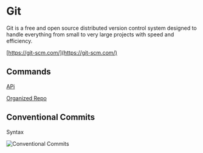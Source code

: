 # Git 

Git is a free and open source distributed version control system designed to handle everything from small to very large projects with speed and efficiency. 

[https://git-scm.com/](https://git-scm.com/)

## Commands 

[APi](https://overapi.com/git)

[Organized Repo](https://github.com/luizrosalba/resumo/blob/master/git.md)
## Conventional Commits

Syntax

![Conventional Commits](https://previews.dropbox.com/p/thumb/ABzMHRDt9-no0YrtiUXpTTwuPXZbFzX4E-pabkNcArYVqz_FmLSSPuoV36rf7ze44yXZloMe6sIjEWr3VzMRTTMOZgxOtm361yq3gJ0gSyUfU9_ATp4UbznPlbLnkk9JERLwxI3NZ1L2FWgEblmzZaQmrz7ErYl2djPtadTLACKhGUAgJYPxrbML7yW_TkuXazNNrzSiQMVgucO4W4bBusYnN3ohCNIRgg7joiQhLljFq6SRT2cVL_kav-lzWX-42THZzJPhLkfkTbMuJ69wrYQFO2unJaTUGvKfvMLpj95XSiDiuxdeUxyGVTI-kZnemTlsDRNYumAklLYektOaRaHUQRTgvhRbau1oG9j3lLvKIXKT-UZ3Q-nyKoKpTYRe_3c/p.png)